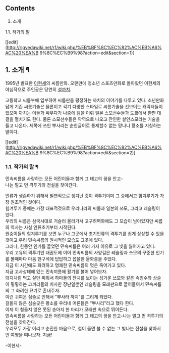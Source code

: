 ## Contents

    

1. 소개 
    

1.1. 작가의 말

[[edit](http://rigvedawiki.net/r1/wiki.php/%EB%BF%8C%EC%82%AC%EB%A6%AC%20%EA%B
9%8C%EC%B9%98?action=edit&section=1)]

## 1. 소개 ¶

1995년 발표한 [이현세](%EC%9D%B4%ED%98%84%EC%84%B8.md)의 씨름만화. 오랜만에 청소년 스포츠만화로 돌아왔던
이현세의 야심작으로 주인공은 당연히 [설까치](%EC%84%A4%EA%B9%8C%EC%B9%98.md).

  

고등학교 씨름부에 입부하여 씨름판을 평정하는 까치의 이야기를 다루고 있다. 소년만화답게 기존 씨름기술은 물론이고 각기 다양한 스타일로
씨름기술을 선보이는 캐릭터들이 있으며 까치는 이들과 싸우다가 나중에 팀을 이뤄 일본 스모선수들과 도쿄에서 한판 대결을 펼치기도 한다. 물론
스모선수들은 악역으로 나오고 잔인한 살인스모라는 기술을 들고 나온다. 제목에 쓰인 뿌사리는 순한글어로 통제할수 없는 망나니 황소를 지칭하는
말이다.

  
  

[[edit](http://rigvedawiki.net/r1/wiki.php/%EB%BF%8C%EC%82%AC%EB%A6%AC%20%EA%B
9%8C%EC%B9%98?action=edit&section=2)]

### 1.1. 작가의 말 ¶

민속씨름을 사랑하는 모든 어린이들과 함께 그 태고의 꿈을 안고-  
나는 멀고 먼 격투기의 전설을 찾아간다.  

인류가 생존하기 위해서 필연적으로 생겨난 갓이 격투기이며 그 중에서고 힘겨루기가 가장 원초적인 것이다.  
힘겨루기 중에는 가장 대표적것으로 우리나라의 씨름과 일본의 쓰모, 그리고 레슬링이 있다.  
우리의 씨름은 삼국시대로 거슬러 올라가서 고구려벽화에도 그 모습이 남아있지만 씨름의 역사는 사실 인류초기부터 시작된다.  
원숭이들의 힘겨루기를 보면 누구나 그곳에서 초기인류의 격투기를 쉽게 상상할 수 있을 것이고 우리 민속씨름의 원시적인 모습도 그곳에 있다.  
그러나, 한동안 인기를 끌었던 민속씨름은 여러 가지 이유로 그 빛을 잃어가고 있다.  
우리 고유의 격투기인 태권도에 이어 민속씨름의 사양길은 레슬링과 쓰모의 꾸준한 인기를 볼때마다 마음 한구석에 답답하고 씁쓸한 울화증을
주었다.  
지금 이 시간에도 화려하고 명쾌한 민속씨름의 멋은 죽어가고 있다.  
지금 고사상태에 있는 민속끼름에 활기를 불어 넣어보자.  
돼지처럼 먹고 살만 찌워서 하마들의 잔치를 보이는 싱거운 쓰모와 같은 속임수와 상술이 횡횡하는 코끼리들의 치사한 장난일뿐인 레슬링을
모래판으로 끌어들여서 민속씨름의 그 화려한 묘기로 혼내주자.  
이런 귀여운 심술로 인해서 "뿌사라 까치"를 그리게 되었다.  
길들지 않은 심술궂은 황소를 우리네 어른들은 "뿌사리"라고 했다 한다.  
이제 이 철들지 않은 못된 송아지 한 마리가 모래판 속으로 뛰어든다.  
민속씨름을 사랑하는 모든 어린이들과 함께 그 태고의 꿈을 안고-나는 멀고 먼 격투기의 전설을 찾아간다.  
우리모두 가장 어리고 순진한 마음으로, 철이 들면 볼 수 없는 그 빛나는 전설을 찾아서 먼 여행을 떠나보자. 지금!  

-이현세-

